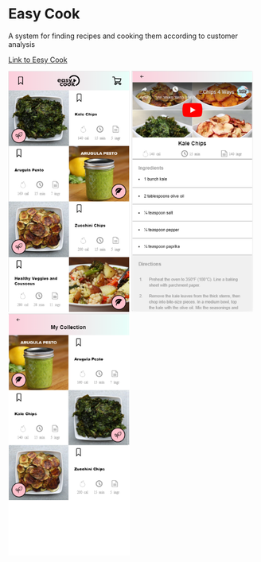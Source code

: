  # Easy Cook
 
 A system for finding recipes and cooking them according to customer analysis

 [Link to Eesy Cook](http://shenkar.html5-book.co.il/2017-2018/dcs/dev_176)

<img src="https://github.com/alongolan1991/EasyCook-React/blob/master/easy%20cook%201.png" width="244">
<img src="https://github.com/alongolan1991/EasyCook-React/blob/master/easy%20cook%202.png" width="244">
<img src="https://github.com/alongolan1991/EasyCook-React/blob/master/easy%20cook%203.png" width="244">
